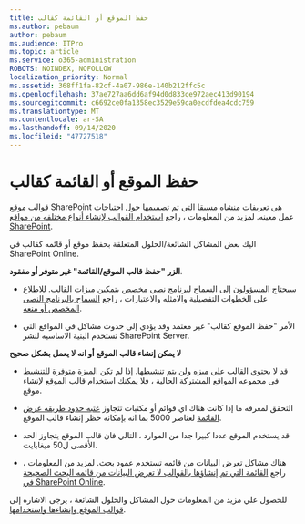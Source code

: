 ```yaml
---
title: حفظ الموقع أو القائمة كقالب
ms.author: pebaum
author: pebaum
ms.audience: ITPro
ms.topic: article
ms.service: o365-administration
ROBOTS: NOINDEX, NOFOLLOW
localization_priority: Normal
ms.assetid: 368ff1fa-82cf-4a07-986e-140b212ffc5c
ms.openlocfilehash: 37ae727aa6dd6af94d0d833ce972aec413d90194
ms.sourcegitcommit: c6692ce0fa1358ec3529e59ca0ecdfdea4cdc759
ms.translationtype: MT
ms.contentlocale: ar-SA
ms.lasthandoff: 09/14/2020
ms.locfileid: "47727518"
---
```

# <a name="save-site-or-list-as-a-template"></a>حفظ الموقع أو القائمة كقالب

قوالب موقع SharePoint هي تعريفات منشاه مسبقا التي تم تصميمها حول احتياجات عمل معينه. لمزيد من المعلومات ، راجع [استخدام القوالب لإنشاء أنواع مختلفه من مواقع SharePoint](https://support.office.com/article/using-templates-to-create-different-kinds-of-sharepoint-sites-449eccec-ff99-4cf3-b62e-dcfee37e8da4).

اليك بعض المشاكل الشائعة/الحلول المتعلقة بحفظ موقع أو قائمه كقالب في SharePoint Online.

**الزر "حفظ قالب الموقع/القائمة" غير متوفر أو مفقود**. 

- سيحتاج المسؤولون إلى السماح لبرنامج نصي مخصص بتمكين ميزات القالب. للاطلاع علي الخطوات التفصيلية والامثله والاعتبارات ، راجع [السماح بالبرنامج النصي المخصص أو منعه](https://docs.microsoft.com/sharepoint/allow-or-prevent-custom-script).


- الأمر "حفظ الموقع كقالب" غير معتمد وقد يؤدي إلى حدوث مشاكل في المواقع التي تستخدم البنية الاساسيه لنشر SharePoint Server.


**لا يمكن إنشاء قالب الموقع أو انه لا يعمل بشكل صحيح**

- قد لا يحتوي القالب علي [ميزه](https://social.technet.microsoft.com/wiki/contents/articles/14423.sharepoint-2013-existing-features-guid.aspx) ولن يتم تنشيطها. إذا لم تكن الميزة متوفرة للتنشيط في مجموعه المواقع المشتركة الحالية ، فلا يمكنك استخدام قالب الموقع لإنشاء موقع.


- التحقق لمعرفه ما إذا كانت هناك اي قوائم أو مكتبات تتجاوز [عتبه حدود طريقه عرض القائمة](https://support.office.com/article/Manage-large-lists-and-libraries-in-SharePoint-B8588DAE-9387-48C2-9248-C24122F07C59) لعناصر 5000 بما انه بإمكانه حظر إنشاء قالب الموقع.


- قد يستخدم الموقع عددا كبيرا جدا من الموارد ، التالي فان قالب الموقع يتجاوز الحد الأقصى ل50 ميغابايت.


- هناك مشاكل تعرض البيانات من قائمه تستخدم عمود بحث. لمزيد من المعلومات ، راجع [القائمة التي تم إنشاؤها بالقوالب لا تعرض البيانات من قائمه البحث الصحيحة في SharePoint Online](https://docs.microsoft.com/sharepoint/support/lists-and-libraries/template-generated-list-incorrect-data).


للحصول علي مزيد من المعلومات حول المشاكل والحلول الشائعة ، يرجى الاشاره إلى [قوالب الموقع وإنشاءها واستخدامها](https://support.office.com/article/Create-and-use-site-templates-60371B0F-00E0-4C49-A844-34759EBDD989).


